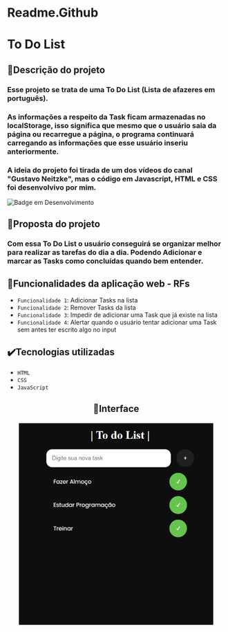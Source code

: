 # Readme.Github

# To Do List

## 📱Descrição do projeto

### Esse projeto se trata de uma To Do List (Lista de afazeres em português).
### As informações a respeito da Task ficam armazenadas no localStorage, isso significa que mesmo que o usuário saia da página ou recarregue a página, o programa continuará carregando as informações que esse usuário inseriu anteriormente.
### A ideia do projeto foi tirada de um dos vídeos do canal "Gustavo Neitzke", mas o código em Javascript, HTML e CSS foi desenvolvivo por mim.

![Badge em Desenvolvimento](http://img.shields.io/static/v1?label=STATUS&message=EM%20DESENVOLVIMENTO&color=GREEN&style=for-the-badge)

## 🎯Proposta do projeto

### Com essa To Do List o usuário conseguirá se organizar melhor para realizar as tarefas do dia a dia. Podendo Adicionar e marcar as Tasks como concluídas quando bem entender.

## 🔨Funcionalidades da aplicação web - RFs

- `Funcionalidade 1`: Adicionar Tasks na lista
- `Funcionalidade 2`: Remover Tasks da lista
- `Funcionalidade 3`: Impedir de adicionar uma Task que já existe na lista
- `Funcionalidade 4`: Alertar quando o usuário tentar adicionar uma Task sem antes ter escrito algo no input

## ✔️Tecnologias utilizadas

- `HTML`
- `CSS`
- `JavaScript`

## <p align="center">📱Interface</p>

<p align="center">
<img src="Imagens/ToDoList_Project.png" width="450px" align="center">
</p>